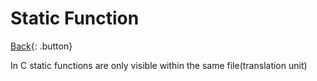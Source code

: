 # Static Function

[Back](../../index.md#c){: .button}

In C static functions are only visible within the same file(translation unit)

